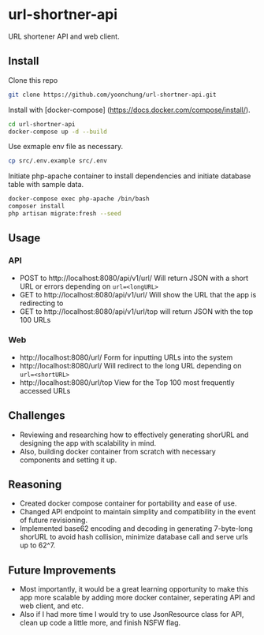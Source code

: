 # url-shortner-api
URL shortener API and web client.

## Install
Clone this repo
``` bash
git clone https://github.com/yoonchung/url-shortner-api.git
```

Install with [docker-compose] (https://docs.docker.com/compose/install/).
``` bash
cd url-shortner-api
docker-compose up -d --build
```

Use exmaple env file as necessary.
``` bash
cp src/.env.example src/.env
```

Initiate php-apache container to install dependencies and initiate database table with sample data.
``` bash
docker-compose exec php-apache /bin/bash
composer install
php artisan migrate:fresh --seed
```

## Usage
### API
- POST to http://localhost:8080/api/v1/url/
Will return JSON with a short URL or errors depending on `url=<longURL>`
- GET to http://localhost:8080/api/v1/url/<shortURL>
Will show the URL that the app is redirecting to
- GET to http://localhost:8080/api/v1/url/top
will return JSON with the top 100 URLs

### Web
- http://localhost:8080/url/
Form for inputting URLs into the system
- http://localhost:8080/url/<shortURL>
Will redirect to the long URL depending on `url=<shortURL>`
- http://localhost:8080/url/top
View for the Top 100 most frequently accessed URLs

## Challenges
- Reviewing and researching how to effectively generating shorURL and designing the app with scalability in mind.
- Also, building docker container from scratch with necessary components and setting it up.

## Reasoning
- Created docker compose container for portability and ease of use.
- Changed API endpoint to maintain simplity and compatibility in the event of future revisioning.
- Implemented base62 encoding and decoding in generating 7-byte-long shorURL to avoid hash collision, minimize database call and serve urls up to 62^7.

## Future Improvements
- Most importantly, it would be a great learning opportunity to make this app more scalable by adding more docker container, seperating API and web client, and etc.
- Also if I had more time I would try to use JsonResource class for API, clean up code a little more, and finish NSFW flag.
